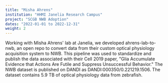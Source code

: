 ```yaml
---
title: "Misha Ahrens"
institution: "HHMI Janelia Research Campus"
project: "SCGB NWB Adoption"
dates: "2022-01-01 to 2022-12-31"
weight: 2
---
```

Working with Misha Ahrens' lab at Janelia, we developed ahrens-lab-to-nwb, an open repo to convert data from their custom optical physiology acquisition system to NWB. This pipeline was used to standardize and publish the data associated with their Cell 2019 paper, "Glia Accumulate Evidence that Actions Are Futile and Suppress Unsuccessful Behavior." The NWB dataset is published on DANDI as DANDI:000350/0.221219.1506. The dataset contains 5.9 TB of optical physiology data from zebrafish.